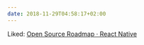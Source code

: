 ```yaml
---
date: 2018-11-29T04:58:17+02:00
---
```


Liked: [Open Source Roadmap · React Native](https://facebook.github.io/react-native/blog/2018/11/01/oss-roadmap)
